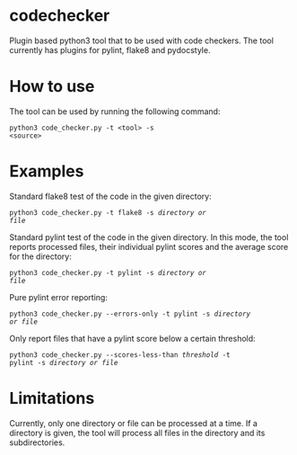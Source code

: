 # codechecker
Plugin based python3 tool that to be used with code checkers. The tool currently has plugins for pylint, flake8 and
pydocstyle.

# How to use
The tool can be used by running the following command:

<code>python3 code_checker.py -t &lt;tool&gt; -s &lt;source&gt;</code>

# Examples

Standard flake8 test of the code in the given directory:

<code>python3 code_checker.py -t flake8 -s <i>directory or file</i></code>

Standard pylint test of the code in the given directory. In this mode, the tool reports processed files, their individual
pylint scores and the average score for the directory:

<code>python3 code_checker.py -t pylint -s <i>directory or file</i></code>

Pure pylint error reporting:

<code>python3 code_checker.py --errors-only -t pylint -s <i>directory or file</i></code>

Only report files that have a pylint score below a certain threshold:

<code>python3 code_checker.py --scores-less-than <i>threshold</i> -t pylint -s <i>directory or file</i></code>

# Limitations

Currently, only one directory or file can be processed at a time. If a directory is given, the tool will process all
files in the directory and its subdirectories.

